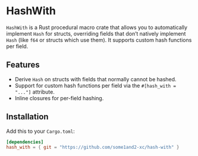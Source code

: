 # HashWith

`HashWith` is a Rust procedural macro crate that allows you to automatically implement `Hash` for structs, overriding fields that don’t natively implement `Hash` (like `f64` or structs which use them). It supports custom hash functions per field.

## Features

- Derive `Hash` on structs with fields that normally cannot be hashed.
- Support for custom hash functions per field via the `#[hash_with = "..."]` attribute.
- Inline closures for per-field hashing.

## Installation

Add this to your `Cargo.toml`:

```toml
[dependencies]
hash_with = { git = "https://github.com/some1and2-xc/hash-with" }
```
